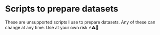 # Scripts to prepare datasets

These are unsupported scripts I use to prepare datasets. Any of these can change at any time. Use at your own risk ⚡⚠️👻
